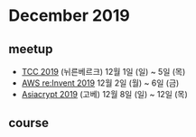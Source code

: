 # December 2019

## meetup

* [TCC 2019](https://tcc.iacr.org/2019/) (뉘른베르크) 12월 1일 (일) ~ 5일 (목)
* [AWS re:Invent 2019](https://reinvent.awsevents.com/) 12월 2일 (월) ~ 6일 (금)
* [Asiacrypt 2019](https://asiacrypt.iacr.org/2019/) (고베) 12월 8일 (일) ~ 12일 (목)

## course

